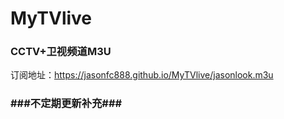 # MyTVlive

### CCTV+卫视频道M3U
订阅地址：https://jasonfc888.github.io/MyTVlive/jasonlook.m3u

### ###不定期更新补充###
